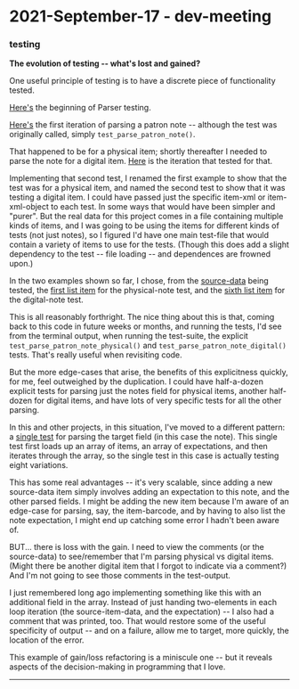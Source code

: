 
2021-September-17 - dev-meeting
===============================

### testing

__The evolution of testing -- what's lost and gained?__

One useful principle of testing is to have a discrete piece of functionality tested.

[Here's](https://github.com/Brown-University-Library/parse_alma_annex_requests_code/blob/8109bdbf6b9ff3dd609d8d2c5c7775d72ad3de10/tests.py#L156) the beginning of Parser testing.

[Here's](https://github.com/Brown-University-Library/parse_alma_annex_requests_code/blob/8109bdbf6b9ff3dd609d8d2c5c7775d72ad3de10/tests.py#L241-L246) the first iteration of parsing a patron note -- although the test was originally called, simply `test_parse_patron_note()`.

That happened to be for a physical item; shortly thereafter I needed to parse the note for a digital item. [Here](https://github.com/Brown-University-Library/parse_alma_annex_requests_code/blob/8109bdbf6b9ff3dd609d8d2c5c7775d72ad3de10/tests.py#L248-L253) is the iteration that tested for that. 

Implementing that second test, I renamed the first example to show that the test was for a physical item, and named the second test to show that it was testing a digital item. I could have passed just the specific item-xml or item-xml-object to each test. In some ways that would have been simpler and "purer". But the real data for this project comes in a file containing multiple kinds of items, and I was going to be using the items for different kinds of tests (not just notes), so I figured I'd have one main test-file that would contain a variety of items to use for the tests. (Though this does add a slight dependency to the test -- file loading -- and dependences are frowned upon.)

In the two examples shown so far, I chose, from the [source-data](https://github.com/Brown-University-Library/parse_alma_annex_requests_code/blob/8109bdbf6b9ff3dd609d8d2c5c7775d72ad3de10/test_dirs/static_source/BUL_ANNEX-sample.xml) being tested, the [first list item](https://github.com/Brown-University-Library/parse_alma_annex_requests_code/blob/8109bdbf6b9ff3dd609d8d2c5c7775d72ad3de10/tests.py#L244) for the physical-note test, and the [sixth list item](https://github.com/Brown-University-Library/parse_alma_annex_requests_code/blob/8109bdbf6b9ff3dd609d8d2c5c7775d72ad3de10/tests.py#L251) for the digital-note test.

This is all reasonably forthright. The nice thing about this is that, coming back to this code in future weeks or months, and running the tests, I'd see from the terminal output, when running the test-suite, the explicit `test_parse_patron_note_physical()` and `test_parse_patron_note_digital()` tests. That's really useful when revisiting code.

But the more edge-cases that arise, the benefits of this explicitness quickly, for me, feel outweighed by the duplication. I could have half-a-dozen explicit tests for parsing just the notes field for physical items, another half-dozen for digital items, and have lots of very specific tests for all the other parsing.

In this and other projects, in this situation, I've moved to a different pattern: a [single test](https://github.com/Brown-University-Library/parse_alma_annex_requests_code/blob/8109bdbf6b9ff3dd609d8d2c5c7775d72ad3de10/tests.py#L221-L239) for parsing the target field (in this case the note). This single test first loads up an array of items, an array of expectations, and then iterates through the array, so the single test in this case is actually testing eight variations.

This has some real advantages -- it's very scalable, since adding a new source-data item simply involves adding an expectation to this note, and the other parsed fields. I might be adding the new item because I'm aware of an edge-case for parsing, say, the item-barcode, and by having to also list the note expectation, I might end up catching some error I hadn't been aware of.

BUT... there is loss with the gain. I need to view the comments (or the source-data) to see/remember that I'm parsing physical vs digital items. (Might there be another digital item that I forgot to indicate via a comment?) And I'm not going to see those comments in the test-output. 

I just remembered long ago implementing something like this with an additional field in the array. Instead of just handing two-elements in each loop iteration (the source-item-data, and the expectation) -- I also had a comment that was printed, too. That would restore some of the useful specificity of output -- and on a failure, allow me to target, more quickly, the location of the error.

This example of gain/loss refactoring is a miniscule one -- but it reveals aspects of the decision-making in programming that I love.

---

